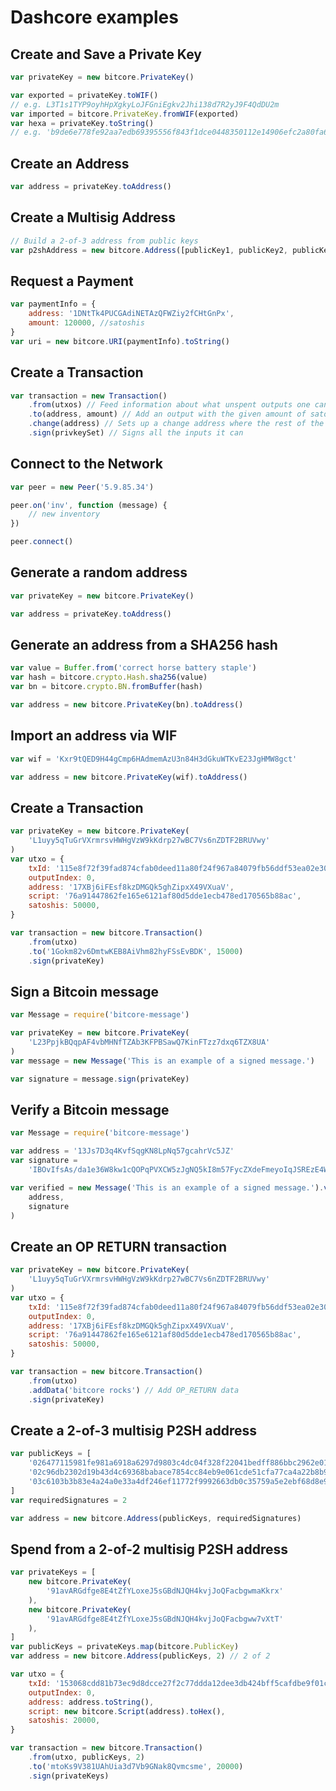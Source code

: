 # Dashcore examples

## Create and Save a Private Key

```javascript
var privateKey = new bitcore.PrivateKey()

var exported = privateKey.toWIF()
// e.g. L3T1s1TYP9oyhHpXgkyLoJFGniEgkv2Jhi138d7R2yJ9F4QdDU2m
var imported = bitcore.PrivateKey.fromWIF(exported)
var hexa = privateKey.toString()
// e.g. 'b9de6e778fe92aa7edb69395556f843f1dce0448350112e14906efc2a80fa61a'
```

## Create an Address

```javascript
var address = privateKey.toAddress()
```

## Create a Multisig Address

```javascript
// Build a 2-of-3 address from public keys
var p2shAddress = new bitcore.Address([publicKey1, publicKey2, publicKey3], 2)
```

## Request a Payment

```javascript
var paymentInfo = {
    address: '1DNtTk4PUCGAdiNETAzQFWZiy2fCHtGnPx',
    amount: 120000, //satoshis
}
var uri = new bitcore.URI(paymentInfo).toString()
```

## Create a Transaction

```javascript
var transaction = new Transaction()
    .from(utxos) // Feed information about what unspent outputs one can use
    .to(address, amount) // Add an output with the given amount of satoshis
    .change(address) // Sets up a change address where the rest of the funds will go
    .sign(privkeySet) // Signs all the inputs it can
```

## Connect to the Network

```javascript
var peer = new Peer('5.9.85.34')

peer.on('inv', function (message) {
    // new inventory
})

peer.connect()
```

## Generate a random address

```javascript
var privateKey = new bitcore.PrivateKey()

var address = privateKey.toAddress()
```

## Generate an address from a SHA256 hash

```javascript
var value = Buffer.from('correct horse battery staple')
var hash = bitcore.crypto.Hash.sha256(value)
var bn = bitcore.crypto.BN.fromBuffer(hash)

var address = new bitcore.PrivateKey(bn).toAddress()
```

## Import an address via WIF

```javascript
var wif = 'Kxr9tQED9H44gCmp6HAdmemAzU3n84H3dGkuWTKvE23JgHMW8gct'

var address = new bitcore.PrivateKey(wif).toAddress()
```

## Create a Transaction

```javascript
var privateKey = new bitcore.PrivateKey(
    'L1uyy5qTuGrVXrmrsvHWHgVzW9kKdrp27wBC7Vs6nZDTF2BRUVwy'
)
var utxo = {
    txId: '115e8f72f39fad874cfab0deed11a80f24f967a84079fb56ddf53ea02e308986',
    outputIndex: 0,
    address: '17XBj6iFEsf8kzDMGQk5ghZipxX49VXuaV',
    script: '76a91447862fe165e6121af80d5dde1ecb478ed170565b88ac',
    satoshis: 50000,
}

var transaction = new bitcore.Transaction()
    .from(utxo)
    .to('1Gokm82v6DmtwKEB8AiVhm82hyFSsEvBDK', 15000)
    .sign(privateKey)
```

## Sign a Bitcoin message

```javascript
var Message = require('bitcore-message')

var privateKey = new bitcore.PrivateKey(
    'L23PpjkBQqpAF4vbMHNfTZAb3KFPBSawQ7KinFTzz7dxq6TZX8UA'
)
var message = new Message('This is an example of a signed message.')

var signature = message.sign(privateKey)
```

## Verify a Bitcoin message

```javascript
var Message = require('bitcore-message')

var address = '13Js7D3q4KvfSqgKN8LpNq57gcahrVc5JZ'
var signature =
    'IBOvIfsAs/da1e36W8kw1cQOPqPVXCW5zJgNQ5kI8m57FycZXdeFmeyoIqJSREzE4W7vfDmdmPk0HokuJPvgPPE='

var verified = new Message('This is an example of a signed message.').verify(
    address,
    signature
)
```

## Create an OP RETURN transaction

```javascript
var privateKey = new bitcore.PrivateKey(
    'L1uyy5qTuGrVXrmrsvHWHgVzW9kKdrp27wBC7Vs6nZDTF2BRUVwy'
)
var utxo = {
    txId: '115e8f72f39fad874cfab0deed11a80f24f967a84079fb56ddf53ea02e308986',
    outputIndex: 0,
    address: '17XBj6iFEsf8kzDMGQk5ghZipxX49VXuaV',
    script: '76a91447862fe165e6121af80d5dde1ecb478ed170565b88ac',
    satoshis: 50000,
}

var transaction = new bitcore.Transaction()
    .from(utxo)
    .addData('bitcore rocks') // Add OP_RETURN data
    .sign(privateKey)
```

## Create a 2-of-3 multisig P2SH address

```javascript
var publicKeys = [
    '026477115981fe981a6918a6297d9803c4dc04f328f22041bedff886bbc2962e01',
    '02c96db2302d19b43d4c69368babace7854cc84eb9e061cde51cfa77ca4a22b8b9',
    '03c6103b3b83e4a24a0e33a4df246ef11772f9992663db0c35759a5e2ebf68d8e9',
]
var requiredSignatures = 2

var address = new bitcore.Address(publicKeys, requiredSignatures)
```

## Spend from a 2-of-2 multisig P2SH address

```javascript
var privateKeys = [
    new bitcore.PrivateKey(
        '91avARGdfge8E4tZfYLoxeJ5sGBdNJQH4kvjJoQFacbgwmaKkrx'
    ),
    new bitcore.PrivateKey(
        '91avARGdfge8E4tZfYLoxeJ5sGBdNJQH4kvjJoQFacbgww7vXtT'
    ),
]
var publicKeys = privateKeys.map(bitcore.PublicKey)
var address = new bitcore.Address(publicKeys, 2) // 2 of 2

var utxo = {
    txId: '153068cdd81b73ec9d8dcce27f2c77ddda12dee3db424bff5cafdbe9f01c1756',
    outputIndex: 0,
    address: address.toString(),
    script: new bitcore.Script(address).toHex(),
    satoshis: 20000,
}

var transaction = new bitcore.Transaction()
    .from(utxo, publicKeys, 2)
    .to('mtoKs9V381UAhUia3d7Vb9GNak8Qvmcsme', 20000)
    .sign(privateKeys)
```
